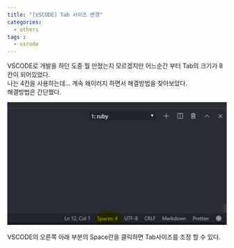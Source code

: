 ```yaml
---
title: "[VSCODE] Tab 사이즈 변경"
categories: 
  - others
tags : 
  - vscode
---
```


VSCODE로 개발을 하던 도중 뭘 만졌는지 모르겠지만 어느순간 부터 Tab의 크기가 8칸이 되어있었다.<br>
나는 4칸을 사용하는데... 계속 왜이러지 하면서 해결방법을 찾아보았다.<br>
해결방법은 간단했다.

![IMAGE1](/assets/images/post/2019-10-08-vsocde-tab-size-image1.PNG)

VSCODE의 오른쪽 아래 부분의 Space란을 클릭하면 
Tab사이즈를 조정 할 수 있다.